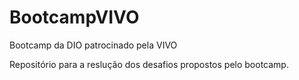 # BootcampVIVO

Bootcamp da DIO patrocinado pela VIVO

Repositório para a reslução dos desafios propostos pelo bootcamp.
